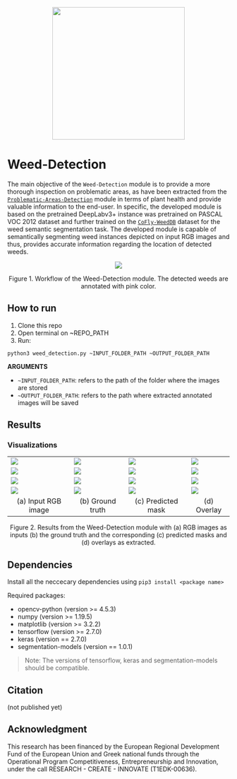 <p align="center">
<img src="https://user-images.githubusercontent.com/77329407/105342573-3040e900-5be9-11eb-92df-7c09392b1e0c.png" width="300" />

# Weed-Detection
  
The main objective of the ```Weed-Detection``` module is to provide a more thorough inspection on problematic areas, as have been extracted from the [```Problematic-Areas-Detection```](https://github.com/CoFly-Project/Problematic-Areas-Detection) module in terms of plant health and provide valuable information to the end-user. In specific, the developed module is based on the pretrained DeepLabv3+ instance was pretrained on PASCAL VOC 2012 dataset and further trained on the  [```CoFly-WeedDB```](https://github.com/CoFly-Project/CoFly-WeedDB) dataset for the weed semantic segmentation task. The developed module is capable of semantically segmenting weed instances depicted on input RGB images and thus, provides accurate information regarding the location of detected weeds.
  
  
<p align="center">
<img src="https://user-images.githubusercontent.com/80779522/149145965-2b5b5da1-dfa5-4752-8794-e76d5f5ba16b.png"/>
<figcaption align = "center"><p align="center">
  Figure 1. Workflow of the Weed-Detection module. The detected weeds are annotated with pink color.
    </figcaption>
  
  
## How to run
  
1. Clone this repo
2. Open terminal on ~REPO_PATH
3. Run:
```
python3 weed_detection.py ~INPUT_FOLDER_PATH ~OUTPUT_FOLDER_PATH
```
**ARGUMEΝTS**
  * ```~INPUT_FOLDER_PATH```:  refers to the path of the folder where the images are stored
  * ```~OUTPUT_FOLDER_PATH```: refers to the path where extracted annotated images will be saved
  
## Results
  
<!--  ![ID_2](https://user-images.githubusercontent.com/80779522/149176209-390166f1-ef29-49bc-ac6a-c15d86ce1671.png)
![ID_3](https://user-images.githubusercontent.com/80779522/149176256-1d50e03d-8b67-4762-90d5-6059eb915c63.png)
![Mask_0](https://user-images.githubusercontent.com/80779522/149176316-31dea9dc-f404-450a-9571-737c9bf688f8.png)
![Mask_1](https://user-images.githubusercontent.com/80779522/149176321-5af200eb-910e-4e21-bcc2-a2496fb63813.png)
![Mask_2](https://user-images.githubusercontent.com/80779522/149176324-1d0218ad-a784-46e9-aaf6-4eb1ec656d48.png)
![Mask_3](https://user-images.githubusercontent.com/80779522/149176329-8b5f8165-64a9-4172-abef-3630884d875d.png)
![ID_0](https://user-images.githubusercontent.com/80779522/149176331-4fbe5d4c-07f4-42b9-a7ef-69b31194abae.png)
![ID_1](https://user-images.githubusercontent.com/80779522/149176398-62a1f5e9-42ea-40b7-b49e-f983dfd3b33e.png) -->


### Visualizations  
  <table class="center">
   <tr class="center">
    <td><img src= "https://user-images.githubusercontent.com/80779522/148941318-6922edc4-a11e-47f7-8feb-71659367fe80.png" align="center" /></td>
    <td><img src= "https://user-images.githubusercontent.com/80779522/149173384-6b77ede1-7ba0-46ba-b2d7-b88faa354ed1.png" align="center" /></td>
    <td><img src= "https://user-images.githubusercontent.com/80779522/149176316-31dea9dc-f404-450a-9571-737c9bf688f8.png" align="center" /></td>  
    <td><img src= "https://user-images.githubusercontent.com/80779522/149176331-4fbe5d4c-07f4-42b9-a7ef-69b31194abae.png" align="center" /></td> 
   </tr>
    <tr class="center">
    <td><img src= "https://user-images.githubusercontent.com/80779522/149163723-cc0b5cc6-d47f-426d-8c09-034d9191bb57.png" align="center" /></td>
    <td><img src= "https://user-images.githubusercontent.com/80779522/149173382-e778d023-7a0f-4fe4-b8e6-b555c5560e46.png" align="center" /></td>
    <td><img src= "https://user-images.githubusercontent.com/80779522/149176321-5af200eb-910e-4e21-bcc2-a2496fb63813.png" align="center" /></td>  
    <td><img src= "https://user-images.githubusercontent.com/80779522/149176398-62a1f5e9-42ea-40b7-b49e-f983dfd3b33e.png" align="center" /></td> 
   </tr> 
    <tr class="center">
    <td><img src= "https://user-images.githubusercontent.com/80779522/149163873-6a608eb5-7cb1-425f-8e7b-2fec86e48cfe.png" align="center" /></td>
    <td><img src= "https://user-images.githubusercontent.com/80779522/149173373-3eee23c9-da9d-4290-887f-4d7645f35c41.png" align="center" /></td>
    <td><img src= "https://user-images.githubusercontent.com/80779522/149176324-1d0218ad-a784-46e9-aaf6-4eb1ec656d48.png" align="center" /></td>  
    <td><img src= "https://user-images.githubusercontent.com/80779522/149176209-390166f1-ef29-49bc-ac6a-c15d86ce1671.png" align="center" /></td> 
   </tr>
    <tr class="center">
    <td><img src= "https://user-images.githubusercontent.com/80779522/149164019-5fec6f1a-20dc-42af-9d27-cc8469c2c0ec.png" align="center" /></td>
    <td><img src= "https://user-images.githubusercontent.com/80779522/149173366-f44434ec-432c-4cf0-9c8b-8ead8a906671.png" align="center" /></td>
    <td><img src= "https://user-images.githubusercontent.com/80779522/149176329-8b5f8165-64a9-4172-abef-3630884d875d.png" align="center" /></td>  
    <td><img src= "https://user-images.githubusercontent.com/80779522/149176256-1d50e03d-8b67-4762-90d5-6059eb915c63.png" align="center" /></td> 
   </tr> 
 
   <tr align="center">
    <td>(a) Input RGB image</td>
    <td>(b) Ground truth</td>
    <td>(c) Predicted mask</td>   
    <td>(d) Overlay</td>
  </tr>  
 </table>
 
  <figcaption align = "center"><p align="center">
  Figure 2. Results from the Weed-Detection module with (a) RGB images as inputs (b) the ground truth and the corresponding (c) predicted masks and (d) overlays as extracted.
    </figcaption>

## Dependencies 
Install all the neccecary dependencies using ```pip3 install <package name>```

Required packages:
* opencv-python (version >= 4.5.3)
* numpy (version >= 1.19.5)
* matplotlib (version >= 3.2.2)
* tensorflow (version >= 2.7.0)
* keras (version == 2.7.0)
* segmentation-models (version == 1.0.1)

> Note: The versions of tensorflow, keras and segmentation-models should be compatible. 

## Citation
(not published yet)

## Acknowledgment
This research has been financed by the European Regional Development Fund of the European Union and Greek national funds through the Operational Program Competitiveness, Entrepreneurship and Innovation, under the call RESEARCH - CREATE - INNOVATE (T1EDK-00636).
